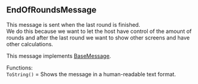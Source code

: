 ## EndOfRoundsMessage

This message is sent when the last round is finished.\
We do this because we want to let the host have control of the amount of rounds and after the last round we want to show other screens and have other calculations.

This message implements [BaseMessage](BaseMessage.md).

Functions:\
`ToString()` = Shows the message in a human-readable text format.